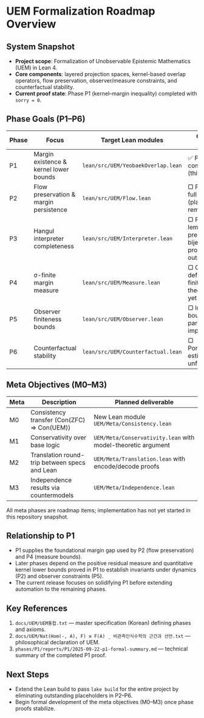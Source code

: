 # UEM Formalization Roadmap Overview

## System Snapshot
- **Project scope**: Formalization of Unobservable Epistemic Mathematics (UEM) in Lean 4.
- **Core components**: layered projection spaces, kernel-based overlap operators, flow preservation,
  observer/measure constraints, and counterfactual stability.
- **Current proof state**: Phase P1 (kernel–margin inequality) completed with `sorry = 0`.

## Phase Goals (P1–P6)
| Phase | Focus | Target Lean modules | Current status |
|-------|-------|--------------------|----------------|
| P1 | Margin existence & kernel lower bounds | `lean/src/UEM/YeobaekOverlap.lean` | ✅ Proof complete (this release) |
| P2 | Flow preservation & margin persistence | `lean/src/UEM/Flow.lean` | ▢ Pending full proof (placeholders remain) |
| P3 | Hangul interpreter completeness | `lean/src/UEM/Interpreter.lean` | ▢ Parser lemmas present; bijection proofs outstanding |
| P4 | σ-finite margin measure | `lean/src/UEM/Measure.lean` | ▢ Context defined; finite-mass theorem not yet proved |
| P5 | Observer finiteness bounds | `lean/src/UEM/Observer.lean` | ▢ Image bounds partially implemented |
| P6 | Counterfactual stability | `lean/src/UEM/Counterfactual.lean` | ▢ Portmanteau estimates unfinished |

## Meta Objectives (M0–M3)
| Meta | Description | Planned deliverable |
|------|-------------|---------------------|
| M0 | Consistency transfer (Con(ZFC) ⇒ Con(UEM)) | New Lean module `UEM/Meta/Consistency.lean` |
| M1 | Conservativity over base logic | `UEM/Meta/Conservativity.lean` with model-theoretic argument |
| M2 | Translation round-trip between specs and Lean | `UEM/Meta/Translation.lean` with encode/decode proofs |
| M3 | Independence results via countermodels | `UEM/Meta/Independence.lean` |

All meta phases are roadmap items; implementation has not yet started in this repository snapshot.

## Relationship to P1
- P1 supplies the foundational margin gap used by P2 (flow preservation) and P4 (measure bounds).
- Later phases depend on the positive residual measure and quantitative kernel lower bounds proved in
  P1 to establish invariants under dynamics (P2) and observer constraints (P5).
- The current release focuses on solidifying P1 before extending automation to the remaining phases.

## Key References
1. `docs/UEM/UEM통합.txt` — master specification (Korean) defining phases and axioms.
2. `docs/UEM/Nat(Hom(-, A), F) ≅ F(A) _ 비관측인식수학의 근간과 선언.txt` — philosophical declaration of UEM.
3. `phases/P1/reports/P1/2025-09-22-p1-formal-summary.md` — technical summary of the completed P1 proof.

## Next Steps
- Extend the Lean build to pass `lake build` for the entire project by eliminating outstanding
  placeholders in P2–P6.
- Begin formal development of the meta objectives (M0–M3) once phase proofs stabilize.
